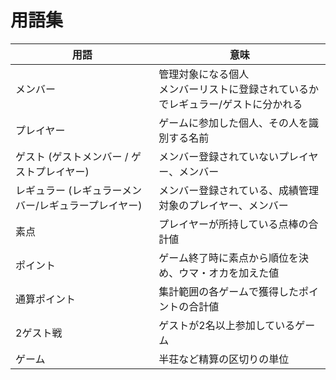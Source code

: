 # 用語集

| 用語                                                 | 意味                                                                                  |
| ---------------------------------------------------- | ------------------------------------------------------------------------------------- |
| メンバー                                             | 管理対象になる個人<br />メンバーリストに登録されているかでレギュラー/ゲストに分かれる |
| プレイヤー                                           | ゲームに参加した個人、その人を識別する名前                                            |
| ゲスト (ゲストメンバー / ゲストプレイヤー)           | メンバー登録されていないプレイヤー、メンバー                                          |
| レギュラー (レギュラーメンバー/レギュラープレイヤー) | メンバー登録されている、成績管理対象のプレイヤー、メンバー                            |
| 素点                                                 | プレイヤーが所持している点棒の合計値                                                  |
| ポイント                                             | ゲーム終了時に素点から順位を決め、ウマ・オカを加えた値                                |
| 通算ポイント                                         | 集計範囲の各ゲームで獲得したポイントの合計値                                          |
| 2ゲスト戦                                            | ゲストが2名以上参加しているゲーム                                                     |
| ゲーム                                               | 半荘など精算の区切りの単位                                                            |
